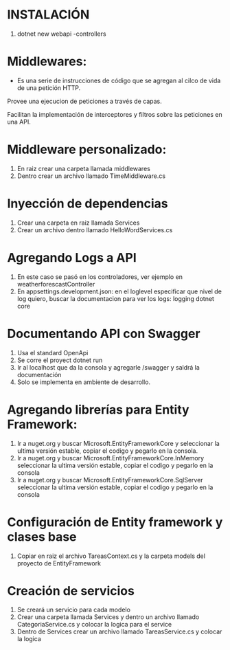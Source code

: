 # INSTALACIÓN

1. dotnet new webapi -controllers

# Middlewares:

- Es una serie de instrucciones de código que se agregan al cilco de vida de una petición HTTP.

Provee una ejecucion de peticiones a través de capas.

Facilitan la implementación de interceptores y filtros sobre las peticiones en una API.

# Middleware personalizado:

1. En raiz crear una carpeta llamada middlewares
2. Dentro crear un archivo llamado TimeMiddleware.cs

# Inyección de dependencias

1. Crear una carpeta en raiz llamada Services
2. Crear un archivo dentro llamado HelloWordServices.cs

# Agregando Logs a API

1. En este caso se pasó en los controladores, ver ejemplo en weatherforescastController
2. En appsettings.development.json: en el loglevel especificar que nivel de log quiero, buscar la documentacion para ver los logs: logging dotnet core

# Documentando API con Swagger

1. Usa el standard OpenApi
2. Se corre el proyect dotnet run
3. Ir al localhost que da la consola y agregarle /swagger y saldrá la documentación
4. Solo se implementa en ambiente de desarrollo.

# Agregando librerías para Entity Framework:

1. Ir a nuget.org y buscar Microsoft.EntityFrameworkCore y seleccionar la ultima versión estable, copiar el codigo y pegarlo en la consola.
2. Ir a nuget.org y buscar Microsoft.EntityFrameworkCore.InMemory seleccionar la ultima versión estable, copiar el codigo y pegarlo en la consola
3. Ir a nuget.org y buscar Microsoft.EntityFrameworkCore.SqlServer seleccionar la ultima versión estable, copiar el codigo y pegarlo en la consola

# Configuración de Entity framework y clases base

1. Copiar en raiz el archivo TareasContext.cs y la carpeta models del proyecto de EntityFramework

# Creación de servicios

1. Se creará un servicio para cada modelo
2. Crear una carpeta llamada Services y dentro un archivo llamado CategoriaService.cs y colocar la logica para el service
3. Dentro de Services crear un archivo llamado TareasService.cs y colocar la logica
